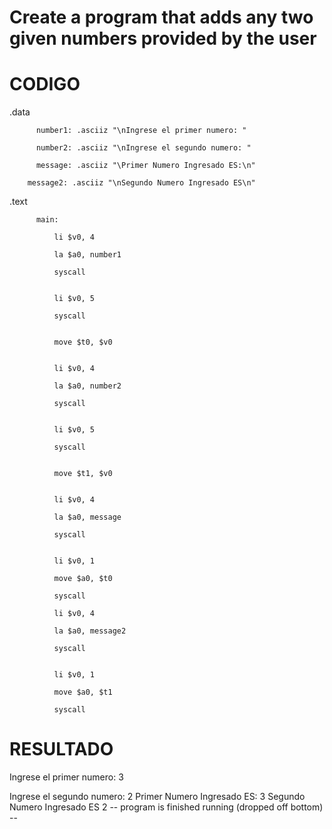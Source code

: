 # Create a program that adds any two given numbers provided by the user

# CODIGO 

.data

	      number1: .asciiz "\nIngrese el primer numero: "
        
	      number2: .asciiz "\nIngrese el segundo numero: "
        
	      message: .asciiz "\Primer Numero Ingresado ES:\n"
        
        message2: .asciiz "\nSegundo Numero Ingresado ES\n" 
              


  .text
  
	      main:
        
              li $v0, 4
              
              la $a0, number1
              
              syscall
              

              li $v0, 5
              
              syscall
              

              move $t0, $v0
              

              li $v0, 4
              
              la $a0, number2
              
              syscall
              

              li $v0, 5
              
              syscall
              

              move $t1, $v0
              

              li $v0, 4
              
              la $a0, message
              
              syscall
              
              
              li $v0, 1
              
              move $a0, $t0
              
              syscall
              
              li $v0, 4
              
              la $a0, message2
              
              syscall
              
              
              li $v0, 1
              
              move $a0, $t1
              
              syscall
              

# RESULTADO


Ingrese el primer numero: 3 

Ingrese el segundo numero: 2
Primer Numero Ingresado ES:
3
Segundo Numero Ingresado ES
2
-- program is finished running (dropped off bottom) --
